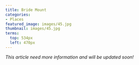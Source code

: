 ```yaml
---
title: Bride Mount
categories:
- Places
featured_image: images/45.jpg
thumbnail: images/45.jpg
terms:
  top: 534px
  left: 470px
---
```


*This article need more information and will be updated soon!*
